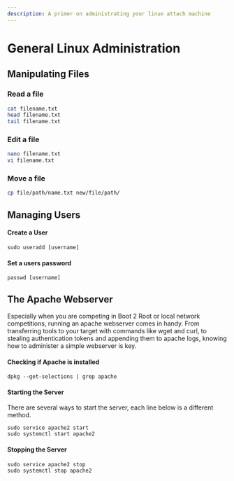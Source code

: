```yaml
---
description: A primer on administrating your linux attach machine
---
```


# General Linux Administration

## Manipulating Files

### Read a file

```bash
cat filename.txt
head filename.txt
tail filename.txt
```

### Edit a file 

```bash
nano filename.txt
vi filename.txt
```

### Move a file 

```bash
cp file/path/name.txt new/file/path/
```

## Managing Users

#### Create a User

```text
sudo useradd [username]
```

####  Set a users password

```text
passwd [username] 
```

## The Apache Webserver

Especially when you are competing in Boot 2 Root or local network competitions, running an apache webserver comes in handy. From transferring tools to your target with commands like wget and curl, to stealing authentication tokens and appending them to apache logs, knowing how to administer a simple webserver is key. 

#### Checking if Apache is installed 

```text
dpkg --get-selections | grep apache
```

#### Starting the  Server

There are several ways to start the server, each line below is a different method.

```text
sudo service apache2 start
sudo systemctl start apache2
```

#### Stopping the Server

```text
sudo service apache2 stop
sudo systemctl stop apache2
```



